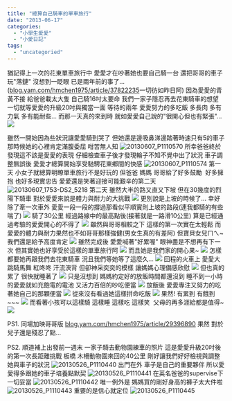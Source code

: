 ```yaml
---
title: "總算自己騎車的單車旅行"
date: "2013-06-17"
categories: 
  - "小學生愛愛"
  - "小愛日記"
tags: 
  - "uncategoried"
---
```


猶記得上一次的花東單車旅行中 愛愛才在吵著她也要自己騎一台 還把哥哥的車子玩"落鏈" 沒想到一眨眼 已是兩年前的事了... ([blog.yam.com/hmchen1975/article/37822235](http://blog.yam.com/hmchen1975/article/37822235)一切彷如昨日阿) 因為愛愛的青黃不接 給爸爸載太大隻 自己騎16吋太要命 我們一家子隱忍再去花東騎車的想望 一切就等愛愛的升級20吋與獨當一面 等待的兩年 愛愛努力的多吃飯 多長肉 多有力氣 多有能耐些... 而那一天真的來到時 就如愛愛自己說的"很開心但也有緊張"... ![](images/9031461268_aeb5f6aeef.jpg) 

雖然一開始因為些狀況讓愛愛騎到哭了 但她還是邊吸鼻涕邊踏著時速只有5的車子 那時候她的心裡肯定滿腹委屈 咁苦無人知 ![20130607_P1110570](images/9031453718_dbd01b6935.jpg) 所幸爸爸終於發現這不該是愛愛的表現 仔細檢查車子後才發現輪子不知不覺中出了狀況 車子調整無誤後 愛愛才總算開始享受馳騁花東鄉間的快感 ![20130607_P1110574](images/9029226649_dfe0028903.jpg) 第一天 小女子就總算明瞭單車旅行不是好玩的 但爸爸 媽媽 哥哥給了好多鼓勵  好多擁抱 也好多現實忠告 愛愛還是笑著迎接可能艱辛的第二天 ![20130607_1753-DS2_5218](images/9031446870_f902ff35ba.jpg) 第二天 雖然大半的路又直又下坡 但在30幾度的烈陽下騎車 對於愛愛來說是體力與耐力的大挑戰 ![](images/9031470112_51a74c4725.jpg) 更別說是上坡的時候了... 幸好除了牽一次車外 愛愛一段一段的撐過那看似平順實則上坡的路段(連我都騎的有些喘了) ![](images/9031455654_6666ec532b.jpg) 騎了30公里 經過路線中的最高點後(接著就是一路滑10公里) 算是已經通過考驗的愛愛開心的不得了 ![](images/9031471112_da28443f23.jpg) 雖然與哥哥相較之下 這樣的第一次實在太輕鬆 而愛愛的體力與耐力果然也不如哥哥那樣強健(男女生真的有差阿) 但寶貝女兒ㄇㄟ~  我們還是給予高度肯定 ![](images/9029243895_0f1e41c682.jpg) 雖然完成後 愛愛喊著"好累喔" 眼神盡是不想再有下一次 但其實她也好享受於這樣的單車旅行阿 ![](images/9029249331_00c084067e.jpg) 而且她是我們家的開心果~ ![](images/9029251163_84ff8a58d2.jpg) 怎樣都要她再跟我們去花東騎車 況且我們等她等了這麼久... ![](images/9029251685_8308e5370d.jpg) 回程的火車上 愛愛大跳騎馬舞 紅咚咚 汗流浹背 但卻神采奕奕的模樣 讓媽媽心理備感欣慰 ![](images/9031487794_420d4df30c.jpg) 但也真的累了 很快就睡著了 ![](images/9031488344_e620828529.jpg) 只是沒想到 媽媽約定好的放飯時間都還沒到 睡不到一小時的愛愛就如充飽電的電池 又活力百倍的吵吃便當 ![](images/9031489792_d9db85a5b6.jpg) 放飯後 愛愛專注又努力的吃著她自己的那顆便當 ![](images/9031490604_dbdacbdbe1.jpg) 從來沒有看過她這樣拼命吃飯 ![](images/9031490794_4a9c9c8bdf.jpg) 果然! 有累到 有餓到~~~ ![](images/9029262839_0169c8ae77.jpg) 而看著小孩可以這樣騎 這樣睡 這樣吃 這樣笑  父母的再多涯給都是值得~ ![](images/9029248739_f6be8fa4c8.jpg) 

PS1. 同場加映哥哥版 [blog.yam.com/hmchen1975/article/29396890](http://blog.yam.com/hmchen1975/article/29396890) 果然 對於兒子還是殘忍了點...

PS2. 順道補上出發前一週末 一家子騎去動物園練車的照片 這是愛愛升級20吋後的第一次長距離挑戰 板橋 木柵動物園來回的40公里 剛好讓我們好好檢視與調整她與車子的狀況 ![20130526_P1110440](images/9028604893_5f93a73735.jpg) 出門在外 車子是自己的重要夥伴 所以愛愛得多跟她的車子培養點默契 ![20130526_P1110441](images/9028604769_fe54f9a8b1.jpg) 在英名爸爸的supervise下 一切妥當 ![20130526_P1110442](images/9030833084_a1bac63875.jpg) 唯一例外是 媽媽買的剛好身高的褲子太大件啦 ![20130526_P1110443](images/9030832828_79fbab8a08.jpg) 重要的是信心就定位 ![20130526_P1110445](images/9028604083_2468821578.jpg)
